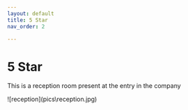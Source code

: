 ```yaml
---
layout: default
title: 5 Star
nav_order: 2

---
```

# 5 Star
<p>This is a reception room present at the entry in the company</p>
![reception](pics\reception.jpg)
